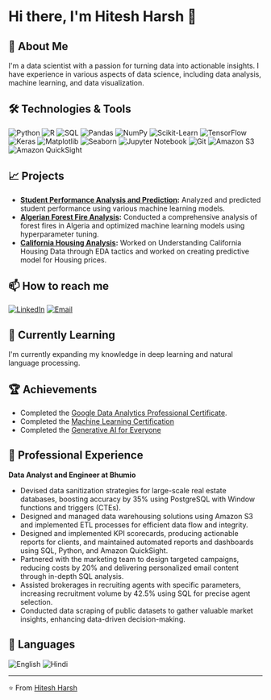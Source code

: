 # Hi there, I'm Hitesh Harsh 👋

## 🚀 About Me
I'm a data scientist with a passion for turning data into actionable insights. I have experience in various aspects of data science, including data analysis, machine learning, and data visualization.

## 🛠️ Technologies & Tools
![Python](https://img.shields.io/badge/-Python-3776AB?logo=python&logoColor=white)
![R](https://img.shields.io/badge/-R-276DC3?logo=r&logoColor=white)
![SQL](https://img.shields.io/badge/-SQL-4479A1?logo=postgresql&logoColor=white)
![Pandas](https://img.shields.io/badge/-Pandas-150458?logo=pandas&logoColor=white)
![NumPy](https://img.shields.io/badge/-NumPy-013243?logo=numpy&logoColor=white)
![Scikit-Learn](https://img.shields.io/badge/-Scikit--Learn-F7931E?logo=scikit-learn&logoColor=white)
![TensorFlow](https://img.shields.io/badge/-TensorFlow-FF6F00?logo=tensorflow&logoColor=white)
![Keras](https://img.shields.io/badge/-Keras-D00000?logo=keras&logoColor=white)
![Matplotlib](https://img.shields.io/badge/-Matplotlib-013243?logo=matplotlib&logoColor=white)
![Seaborn](https://img.shields.io/badge/-Seaborn-3776AB?logo=python&logoColor=white)
![Jupyter Notebook](https://img.shields.io/badge/-Jupyter-FA0F00?logo=jupyter&logoColor=white)
![Git](https://img.shields.io/badge/-Git-F05032?logo=git&logoColor=white)
![Amazon S3](https://img.shields.io/badge/-Amazon%20S3-569A31?logo=amazon-s3&logoColor=white)
![Amazon QuickSight](https://img.shields.io/badge/-Amazon%20QuickSight-FF9900?logo=amazon-quicksight&logoColor=white)

## 📈 Projects
- **[Student Performance Analysis and Prediction](https://github.com/yourusername/student-performance-analysis):** Analyzed and predicted student performance using various machine learning models.
- **[Algerian Forest Fire Analysis](https://github.com/Hitesh-Harsh/Algerian-Forest-Fire-Analysis.git):** Conducted a comprehensive analysis of forest fires in Algeria and optimized machine learning models using hyperparameter tuning.
- **[California Housing Analysis](https://github.com/Hitesh-Harsh/California-Housing-Analysis.git):** Worked on Understanding California Housing Data through EDA tactics and worked on creating predictive model for Housing prices.

## 📫 How to reach me
[![LinkedIn](https://img.shields.io/badge/LinkedIn-0077B5?logo=linkedin&logoColor=white)](https://www.linkedin.com/in/hitesh-harsh/)
[![Email](https://img.shields.io/badge/Email-D14836?logo=gmail&logoColor=white)](mailto:hiteshharsh2001@gmail.com)

## 🌱 Currently Learning
I'm currently expanding my knowledge in deep learning and natural language processing.

## 🏆 Achievements
- Completed the [Google Data Analytics Professional Certificate](https://www.coursera.org/account/accomplishments/professional-cert/MSR5U66XCEJE).
- Completed the [Machine Learning Certification](https://www.coursera.org/account/accomplishments/verify/25T82RRPS429)
- Completed the [Generative AI for Everyone](https://www.coursera.org/account/accomplishments/verify/V93K76TVZWZP)

## 💼 Professional Experience

**Data Analyst and Engineer at Bhumio**
- Devised data sanitization strategies for large-scale real estate databases, boosting accuracy by 35% using PostgreSQL with Window functions and triggers (CTEs).
- Designed and managed data warehousing solutions using Amazon S3 and implemented ETL processes for efficient data flow and integrity.
- Designed and implemented KPI scorecards, producing actionable reports for clients, and maintained automated reports and dashboards using SQL, Python, and Amazon QuickSight.
- Partnered with the marketing team to design targeted campaigns, reducing costs by 20% and delivering personalized email content through in-depth SQL analysis.
- Assisted brokerages in recruiting agents with specific parameters, increasing recruitment volume by 42.5% using SQL for precise agent selection.
- Conducted data scraping of public datasets to gather valuable market insights, enhancing data-driven decision-making.

## 💬 Languages
![English](https://img.shields.io/badge/English-fluent-brightgreen)
![Hindi](https://img.shields.io/badge/English-fluent-brightgreen)

---
⭐️ From [Hitesh Harsh](https://github.com/Hitesh-Harsh)


